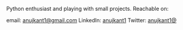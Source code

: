 Python enthusiast and playing with small projects. Reachable on:

email: anujkant1@gmail.com
LinkedIn: [anujkant1](https://www.linkedin.com/in/anuj-kant-b1133513)
Twitter: [anujkant1@](https://twitter.com/anujkant1)
